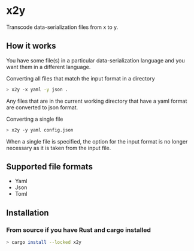 # x2y

Transcode data-serialization files from x to y.

## How it works

You have some file(s) in a particular data-serialization language and you want 
them in a different language. 


Converting all files that match the input format in a directory

```bash
> x2y -x yaml -y json .
```
Any files that are in the current working directory that have a yaml format are 
converted to json format.

Converting a single file

```bash
> x2y -y yaml config.json
```
When a single file is specified, the option for the input format is no longer 
necessary as it is taken from the input file.


## Supported file formats 

* Yaml 
* Json
* Toml 


## Installation

### From source if you have Rust and cargo installed

```bash
> cargo install --locked x2y
```
